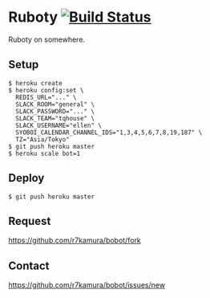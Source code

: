 # Ruboty [![Build Status](https://travis-ci.org/r7kamura/bobot.svg?branch=master)](https://travis-ci.org/r7kamura/bobot)
Ruboty on somewhere.

## Setup
```
$ heroku create
$ heroku config:set \
  REDIS_URL="..." \
  SLACK_ROOM="general" \
  SLACK_PASSWORD="..." \
  SLACK_TEAM="tqhouse" \
  SLACK_USERNAME="ellen" \
  SYOBOI_CALENDAR_CHANNEL_IDS="1,3,4,5,6,7,8,19,187" \
  TZ="Asia/Tokyo"
$ git push heroku master
$ heroku scale bot=1
```

## Deploy
```
$ git push heroku master
```

## Request
https://github.com/r7kamura/bobot/fork

## Contact
https://github.com/r7kamura/bobot/issues/new
